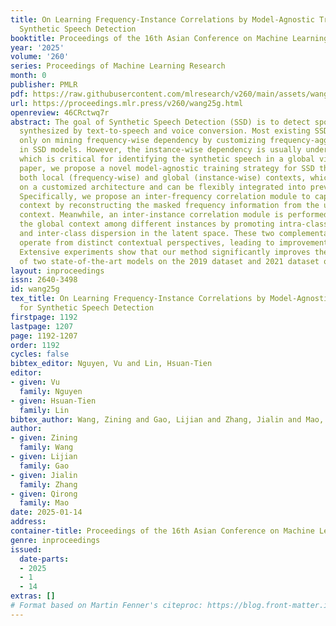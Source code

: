 ```yaml
---
title: On Learning Frequency-Instance Correlations by Model-Agnostic Training for
  Synthetic Speech Detection
booktitle: Proceedings of the 16th Asian Conference on Machine Learning
year: '2025'
volume: '260'
series: Proceedings of Machine Learning Research
month: 0
publisher: PMLR
pdf: https://raw.githubusercontent.com/mlresearch/v260/main/assets/wang25g/wang25g.pdf
url: https://proceedings.mlr.press/v260/wang25g.html
openreview: 46CRctwq7r
abstract: The goal of Synthetic Speech Detection (SSD) is to detect spoofing speech
  synthesized by text-to-speech and voice conversion. Most existing SSD methods focus
  only on mining frequency-wise dependency by customizing frequency-aggregation modules
  in SSD models. However, the instance-wise dependency is usually under-explored,
  which is critical for identifying the synthetic speech in a global view. In this
  paper, we propose a novel model-agnostic training strategy for SSD that exploits
  both local (frequency-wise) and global (instance-wise) contexts, which do not rely
  on a customized architecture and can be flexibly integrated into previous SSD models.
  Specifically, we propose an inter-frequency correlation module to capture the local
  context by reconstructing the masked frequency information from the unmasked frequency
  context. Meanwhile, an inter-instance correlation module is performed to explore
  the global context among different instances by promoting intra-class compactness
  and inter-class dispersion in the latent space. These two complementary modules
  operate from distinct contextual perspectives, leading to improvements in SSD performance.
  Extensive experiments show that our method significantly improves the performance
  of two state-of-the-art models on the 2019 dataset and 2021 dataset of ASVspoof.
layout: inproceedings
issn: 2640-3498
id: wang25g
tex_title: On Learning Frequency-Instance Correlations by Model-Agnostic Training
  for Synthetic Speech Detection
firstpage: 1192
lastpage: 1207
page: 1192-1207
order: 1192
cycles: false
bibtex_editor: Nguyen, Vu and Lin, Hsuan-Tien
editor:
- given: Vu
  family: Nguyen
- given: Hsuan-Tien
  family: Lin
bibtex_author: Wang, Zining and Gao, Lijian and Zhang, Jialin and Mao, Qirong
author:
- given: Zining
  family: Wang
- given: Lijian
  family: Gao
- given: Jialin
  family: Zhang
- given: Qirong
  family: Mao
date: 2025-01-14
address:
container-title: Proceedings of the 16th Asian Conference on Machine Learning
genre: inproceedings
issued:
  date-parts:
  - 2025
  - 1
  - 14
extras: []
# Format based on Martin Fenner's citeproc: https://blog.front-matter.io/posts/citeproc-yaml-for-bibliographies/
---
```


